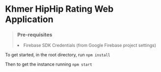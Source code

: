 # Khmer HipHip Rating Web Application

> ### Pre-requisites <br/>
> <li>Firebase SDK Credentials (from Google Firebase project settings)</li>

To get started, in the root directory, run 
`npm install`

Then to get the instance running
`npm start`
